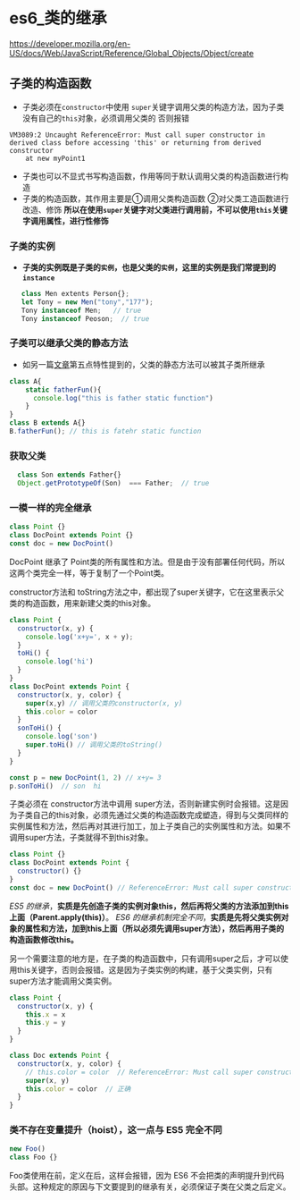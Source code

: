 # es6_类的继承

https://developer.mozilla.org/en-US/docs/Web/JavaScript/Reference/Global_Objects/Object/create

## 子类的构造函数

* 子类必须在`constructor`中使用 `super`关键字调用父类的构造方法，因为子类没有自己的`this`对象，必须调用父类的
否则报错

```error
VM3089:2 Uncaught ReferenceError: Must call super constructor in derived class before accessing 'this' or returning from derived constructor
    at new myPoint1
```

* 子类也可以不显式书写构造函数，作用等同于默认调用父类的构造函数进行构造
* 子类的构造函数，其作用主要是①调用父类构造函数 ②对父类工造函数进行改造、修饰
**所以在使用`super`关键字对父类进行调用前，不可以使用`this`关键字调用属性，进行性修饰**

### 子类的实例

* **子类的实例既是子类的`实例`，也是父类的`实例`，这里的实例是我们常提到的`instance`**

```js
   class Men extents Person{};
   let Tony = new Men("tony","177");
   Tony instanceof Men;   // true
   Tony instanceof Peoson;  // true
```

### 子类可以继承父类的静态方法

* 如另一篇[文章](https://github.com/HXWfromDJTU/blog/blob/master/es6_class.md)第五点特性提到的，父类的静态方法可以被其子类所继承

```js
class A{
    static fatherFun(){
      console.log("this is father static function")
    }
}
class B extends A{}
B.fatherFun(); // this is fatehr static function
```

### 获取父类

```js
  class Son extends Father{}
  Object.getPrototypeOf(Son)  === Father;  // true
```

### 一模一样的完全继承

```js
class Point {}
class DocPoint extends Point {}
const doc = new DocPoint()
```
DocPoint 继承了 Point类的所有属性和方法。但是由于没有部署任何代码，所以这两个类完全一样，等于复制了一个Point类。

constructor方法和 toString方法之中，都出现了super关键字，它在这里表示父类的构造函数，用来新建父类的this对象。

```js
class Point {
  constructor(x, y) {
    console.log('x+y=', x + y);
  }
  toHi() {
    console.log('hi')
  }
}
class DocPoint extends Point {
  constructor(x, y, color) {
    super(x,y) // 调用父类的constructor(x, y)
    this.color = color
  }
  sonToHi() {
    console.log('son')
    super.toHi() // 调用父类的toString()
  }
}

const p = new DocPoint(1, 2) // x+y= 3
p.sonToHi()  // son  hi
```

子类必须在 constructor方法中调用 super方法，否则新建实例时会报错。这是因为子类自己的this对象，必须先通过父类的构造函数完成塑造，得到与父类同样的实例属性和方法，然后再对其进行加工，加上子类自己的实例属性和方法。如果不调用super方法，子类就得不到this对象。

```js
class Point {}
class DocPoint extends Point {
  constructor() {}
}
const doc = new DocPoint() // ReferenceError: Must call super constructor in derived class before accessing 'this' or returning from derived constructor  它的构造函数没有调用super方法，导致新建实例时报错。
```

*ES5 的继承*，**实质是先创造子类的实例对象this，然后再将父类的方法添加到this上面（Parent.apply(this)）**。
*ES6 的继承机制完全不同*，**实质是先将父类实例对象的属性和方法，加到this上面（所以必须先调用super方法），然后再用子类的构造函数修改this。**

另一个需要注意的地方是，在子类的构造函数中，只有调用super之后，才可以使用this关键字，否则会报错。这是因为子类实例的构建，基于父类实例，只有super方法才能调用父类实例。

```js
class Point {
  constructor(x, y) {
    this.x = x
    this.y = y
  }
}

class Doc extends Point {
  constructor(x, y, color) {
    // this.color = color  // ReferenceError: Must call super constructor in derived class before accessing 'this' or returning from derived constructor
    super(x, y)
    this.color = color  // 正确
  }
}
```

### 类不存在变量提升（hoist），这一点与 ES5 完全不同

```js
new Foo()
class Foo {}
```

Foo类使用在前，定义在后，这样会报错，因为 ES6 不会把类的声明提升到代码头部。这种规定的原因与下文要提到的继承有关，必须保证子类在父类之后定义。
